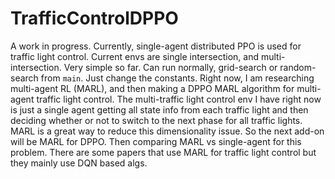 # TrafficControlDPPO
A work in progress. Currently, single-agent distributed PPO is used for traffic light control. Current envs are single intersection,
and multi-intersection. Very simple so far. Can run normally, grid-search or random-search from `main`. Just change the constants.
Right now, I am researching multi-agent RL (MARL), and then making a DPPO MARL algorithm for multi-agent traffic light control.
The multi-traffic light control env I have right now is just a single agent getting all state info from each traffic light and
then deciding whether or not to switch to the next phase for all traffic lights. MARL is a great way to reduce this dimensionality
issue. So the next add-on will be MARL for DPPO. Then comparing MARL vs single-agent for this problem. There are some papers that
use MARL for traffic light control but they mainly use DQN based algs.
